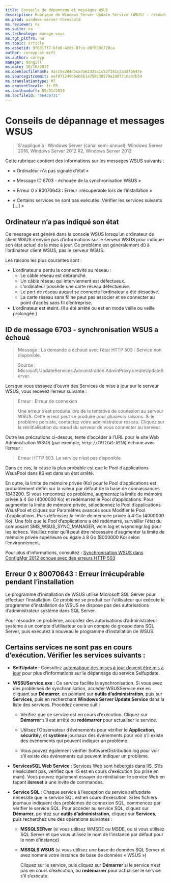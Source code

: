 ```yaml
---
title: Conseils de dépannage et messages WSUS
description: Rubrique de Windows Server Update Service (WSUS) - résoudre les problèmes à l’aide de messages WSUS
ms.prod: windows-server-threshold
ms.reviewer: na
ms.suite: na
ms.technology: manage-wsus
ms.tgt_pltfrm: na
ms.topic: article
ms.assetid: 9f6317f7-bfe0-42d9-87ce-d8f038c728ca
author: coreyp-at-msft
ms.author: coreyp
manager: dongill
ms.date: 10/16/2017
ms.openlocfilehash: 4acc5e284d5ca7a62335a1c52f341cda3dfb547e
ms.sourcegitcommit: eaf071249b6eb6b1a758b38579a2d87710abfb54
ms.translationtype: MT
ms.contentlocale: fr-FR
ms.lasthandoff: 05/31/2019
ms.locfileid: "66439731"
---
```

# <a name="wsus-messages-and-troubleshooting-tips"></a>Conseils de dépannage et messages WSUS

>S'applique à : Windows Server (canal semi-annuel), Windows Server 2016, Windows Server 2012 R2, Windows Server 2012

Cette rubrique contient des informations sur les messages WSUS suivants :

-   « Ordinateur n'a pas signalé d’état »

-   « Message ID 6703 - échouée de la synchronisation WSUS »

-   « Erreur 0 x 80070643 : Erreur irrécupérable lors de l’installation »

-   « Certains services ne sont pas exécutés. Vérifier les services suivants [...] »

## <a name="computer-has-not-reported-status"></a>Ordinateur n’a pas indiqué son état
Ce message est généré dans la console WSUS lorsqu’un ordinateur de client WSUS n’envoie pas d’informations sur le serveur WSUS pour indiquer son état actuel de la mise à jour. Ce problème est généralement dû à l’ordinateur client WSUS, pas le serveur WSUS.

Les raisons les plus courantes sont :

-   L’ordinateur a perdu la connectivité au réseau :
    -   Le câble réseau est débranché.
    -   Un câble réseau qui interviennent est défectueux.
    -   L’ordinateur possède une carte réseau défectueuse.
    -   Le port de réseau auquel se connecte l’ordinateur a été désactivé.
    -   La carte réseau sans fil ne peut pas associer et se connecter au point d’accès sans fil d’entreprise.
-   L’ordinateur est éteint. (Il a été arrêté ou est en mode veille ou veille prolongée.)

## <a name="message-id-6703---wsus-synchronization-failed"></a>ID de message 6703 - synchronisation WSUS a échoué
> Message : La demande a échoué avec l’état HTTP 503 : Service non disponible.
> 
> Source : Microsoft.UpdateServices.Administration.AdminProxy.createUpdateServer.

Lorsque vous essayez d’ouvrir des Services de mise à jour sur le serveur WSUS, vous recevez l’erreur suivante :

> Erreur : Erreur de connexion
> 
> Une erreur s’est produite lors de la tentative de connexion au serveur WSUS. Cette erreur peut se produire pour plusieurs raisons. Si le problème persiste, contactez votre administrateur réseau. Cliquez sur la réinitialisation du nœud du serveur de vous connecter au serveur.

Outre les précautions ci-dessus, tente d’accéder à l’URL pour le site Web Administration WSUS (par exemple, `http://CM12CAS:8530`) échoue avec l’erreur :

> Erreur HTTP 503. Le service n’est pas disponible

Dans ce cas, la cause la plus probable est que le Pool d’applications WsusPool dans IIS est dans un état arrêté.

En outre, la limite de mémoire privée (Ko) pour le Pool d’applications est probablement défini sur la valeur par défaut de la base de connaissances 1843200. Si vous rencontrez ce problème, augmentez la limite de mémoire privée à 4 Go (4000000 Ko) et redémarrez le Pool d’applications. Pour augmenter la limite de mémoire privée, sélectionnez le Pool d’applications WsusPool et cliquez sur Paramètres avancés sous Modifier le Pool d’applications. Puis définissez la limite de mémoire privée à 4 Go (4000000 Ko). Une fois que le Pool d’applications a été redémarré, surveiller l’état du composant SMS_WSUS_SYNC_MANAGER, wcm.log et wsyncmgr.log pour les échecs. Veuillez noter qu’il peut être nécessaire d’augmenter la limite de mémoire privée supérieure ou égale à 8 Go (8000000 Ko) selon l’environnement.

Pour plus d’informations, consultez : [Synchronisation WSUS dans ConfigMgr 2012 échoue avec des erreurs HTTP 503](http://blogs.technet.com/b/sus/archive/2015/03/23/configmgr-2012-support-tip-wsus-sync-fails-with-http-503-errors.aspx)

## <a name="error-0x80070643-fatal-error-during-installation"></a>Erreur 0 x 80070643 : Erreur irrécupérable pendant l’installation
Le programme d’installation de WSUS utilise Microsoft SQL Server pour effectuer l’installation. Ce problème se produit car l’utilisateur qui exécute le programme d’installation de WSUS ne dispose pas des autorisations d’administrateur système dans SQL Server.

Pour résoudre ce problème, accordez des autorisations d’administrateur système à un compte d’utilisateur ou à un compte de groupe dans SQL Server, puis exécutez à nouveau le programme d’installation de WSUS.

## <a name="some-services-are-not-running-check-the-following-services"></a>Certains services ne sont pas en cours d’exécution. Vérifier les services suivants :

- **SelfUpdate :** Consultez [automatique des mises à jour doivent être mis à jour](https://technet.microsoft.com/library/cc708554(v=ws.10).aspx) pour plus d’informations sur le dépannage du service Selfupdate.

- **WSSUService.exe :** Ce service facilite la synchronisation. Si vous avez des problèmes de synchronisation, accéder WSUSService.exe en cliquant sur **Démarrer**, en pointant sur **outils d’administration**, puis sur **Services**, puis en recherchant **Windows Server Update Service** dans la liste des services. Procédez comme suit :
    
    -   Vérifiez que ce service est en cours d’exécution. Cliquez sur **Démarrer** s’il est arrêté ou **redémarrer** pour actualiser le service.
    
    -   Utilisez l’Observateur d’événements pour vérifier le **Application**, **sécurité**y, et **système** journaux des événements pour voir s’il existe des événements qui peuvent indiquer un problème.
    
    -   Vous pouvez également vérifier SoftwareDistribution.log pour voir s’il existe des événements qui peuvent indiquer un problème.

- **ServicesSQL Web Service :** Services Web sont hébergés dans IIS. S’ils n’exécutent pas, vérifiez que IIS est en cours d’exécution (ou prise en main). Vous pouvez également essayer de réinitialiser le service Web en tapant **iisreset** à une invite de commandes.

- **Service SQL :** Chaque service à l’exception du service selfupdate nécessite que le service SQL est en cours d’exécution. Si les fichiers journaux indiquent des problèmes de connexion SQL, commencez par vérifier le service SQL. Pour accéder au service SQL, cliquez sur **Démarrer**, pointez sur **outils d’administration**, cliquez sur **Services**, puis recherchez une des opérations suivantes :
    
  - **MSSQLSERver** (si vous utilisez WMSDE ou MSDE, ou si vous utilisez SQL Server et que vous utilisez le nom de l’instance par défaut pour le nom d’instance)
    
  - **MSSQL$ WSUS** (si vous utilisez une base de données SQL Server et avez nommé votre instance de base de données « WSUS »)
    
    Cliquez sur le service, puis cliquez sur **Démarrer** si le service n’est pas en cours d’exécution, ou **redémarrer** pour actualiser le service s’il s’exécute.
